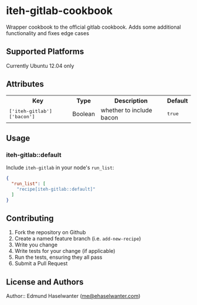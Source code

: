 # iteh-gitlab-cookbook

Wrapper cookbook to the official gitlab cookbook.
Adds some additional functionality and fixes edge cases

## Supported Platforms

Currently Ubuntu 12.04 only

## Attributes

<table>
  <tr>
    <th>Key</th>
    <th>Type</th>
    <th>Description</th>
    <th>Default</th>
  </tr>
  <tr>
    <td><tt>['iteh-gitlab']['bacon']</tt></td>
    <td>Boolean</td>
    <td>whether to include bacon</td>
    <td><tt>true</tt></td>
  </tr>
</table>

## Usage

### iteh-gitlab::default

Include `iteh-gitlab` in your node's `run_list`:

```json
{
  "run_list": [
    "recipe[iteh-gitlab::default]"
  ]
}
```

## Contributing

1. Fork the repository on Github
2. Create a named feature branch (i.e. `add-new-recipe`)
3. Write you change
4. Write tests for your change (if applicable)
5. Run the tests, ensuring they all pass
6. Submit a Pull Request

## License and Authors

Author:: Edmund Haselwanter (me@ehaselwanter.com)
